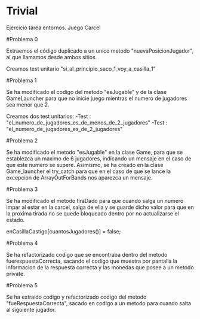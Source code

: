 # Trivial
Ejercicio tarea entornos. Juego Carcel

#Problema 0

Extraemos el código duplicado a un unico metodo "nuevaPosicionJugador", al que llamamos desde ambos sitios.

Creamos test unitario "si_al_principio_saco_1_voy_a_casilla_1"

#Problema 1

Se ha modificado el codigo del metodo "esJugable" y de la clase GameLauncher para que no inicie juego mientras el numero
de jugadores sea menor que 2.

Creamos dos test unitarios:
 -Test : "el_numero_de_jugadores_es_de_menos_de_2_jugadores"
 -Test : "el_numero_de_jugadores_es_de_2_jugadores"
 
 #Problema 2
 
 Se ha modificado el metodo "esJugable" en la clase Game, para que se establezca un maximo de 6 jugadores,
 indicando un mensaje en el caso de que este numero se supere. Asimismo, se ha creado en la clase Game_launcher
 el try_catch para que en el caso de que se lance la excepcion de ArrayOutForBands nos aparezca un mensaje.
 
 #Problema 3
 
 Se ha modificado el metodo tiraDado para que cuando salga un numero impar al estar en la carcel, salga de ella y se 
 guarde dicho valor para que en la proxima tirada no se quede bloqueado dentro por no actualizarse el estado.
 
 enCasillaCastigo[cuantosJugadores()] = false; 
 
 #Problema 4
 
 Se ha refactorizado codigo que se encontraba dentro del metodo fuerespuestaCorrecta, sacando el codigo que muestra por 
 pantalla la informacion de la respuesta correcta y las monedas que posee a un metodo private.
 
 #Problema 5
 
 Se ha extraido codigo y refactorizado codigo del metodo "fueRespuestaCorrecta", sacado en codigo a un metodo para
 cuando salta al siguiente jugador.
 
 
 